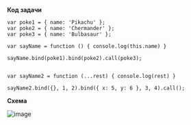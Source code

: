 **Код задачи**

```
var poke1 = { name: 'Pikachu' };
var poke2 = { name: 'Chermander' };
var poke3 = { name: 'Bulbasaur' };

var sayName = function () { console.log(this.name) }

sayName.bind(poke1).bind(poke2).call(poke3);


var sayName2 = function (...rest) { console.log(rest) }

sayName2.bind({}, 1, 2).bind({ x: 5, y: 6 }, 3, 4).call();
```

**Схема**

![image](https://github.com/AlinaLaniuk/interview/assets/101401177/fa25ff67-313d-46b1-9e97-d7c324ceb876)
